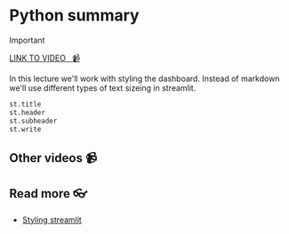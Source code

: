 # Python summary 

<!-- [![video](https://github.com/kokchun/assets/blob/025ae8622a25d5522d11b21108f52f1df9388ea2/data_warehouse/snowflake_free_trial.png?raw=true)](https://github.com/kokchun/assets/blob/025ae8622a25d5522d11b21108f52f1df9388ea2/data_warehouse/snowflake_free_trial.png?raw=true) -->

> [!IMPORTANT]
> [LINK TO VIDEO &nbsp; :video_camera:](https://)

In this lecture we'll work with styling the dashboard. Instead of markdown we'll use different types of text sizeing in streamlit.

```py
st.title
st.header
st.subheader
st.write
```



## Other videos :video_camera:


## Read more :eyeglasses:

- [Styling streamlit](https://blog.streamlit.io/introducing-theming/)

